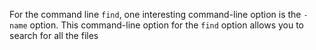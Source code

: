 For the command line ``` find ```, one interesting command-line option is the ``` -name ``` option. 
This command-line option for the ``` find ``` option allows you to search for all the files
